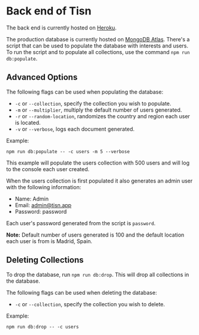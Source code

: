 # Back end of Tisn

The back end is currently hosted on [Heroku](https://heroku.com/).

The production database is currently hosted on [MongoDB Atlas](https://cloud.mongodb.com/). There's a script that can be used to populate the database with interests and users. To run the script and to populate all collections, use the command `npm run db:populate`.

## Advanced Options

The following flags can be used when populating the database:

- `-c` or `--collection`, specify the collection you wish to populate.
- `-m` or `--multiplier`, multiply the default number of users generated.
- `-r` or `--random-location`, randomizes the country and region each user is located.
- `-v` or `--verbose`, logs each document generated.

Example:

`npm run db:populate -- -c users -m 5 --verbose`

This example will populate the users collection with 500 users and will log to the console each user created.

When the users collection is first populated it also generates an admin user with the following information:

- Name: Admin
- Email: admin@tisn.app
- Password: password

Each user's password generated from the script is `password`.

**Note:** Default number of users generated is 100 and the default location each user is from is Madrid, Spain.

## Deleting Collections

To drop the database, run `npm run db:drop`. This will drop all collections in the database.

The following flags can be used when deleting the database:

- `-c` or `--collection`, specify the collection you wish to delete.

Example:

`npm run db:drop -- -c users`
